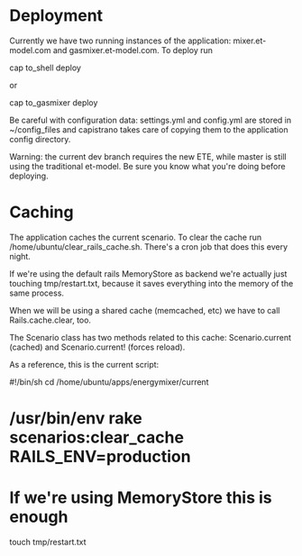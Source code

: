 Deployment
==========

Currently we have two running instances of the application: mixer.et-model.com and gasmixer.et-model.com.
To deploy run

  cap to_shell deploy

or

  cap to_gasmixer deploy

Be careful with configuration data: settings.yml and config.yml are stored in ~/config_files and capistrano takes care of copying them to the application config directory.

Warning: the current dev branch requires the new ETE, while master is still using the traditional et-model. Be sure you know what you're doing before deploying.

Caching
=======

The application caches the current scenario. To clear the cache run
/home/ubuntu/clear_rails_cache.sh. There's a cron job that does this
every night.

If we're using the default rails MemoryStore as backend we're actually just
touching tmp/restart.txt, because it saves everything into the memory
of the same process.

When we will be using a shared cache (memcached, etc) we have to call
Rails.cache.clear, too.

The Scenario class has two methods related to this cache: Scenario.current
(cached) and Scenario.current! (forces reload).

As a reference, this is the current script:

  #!/bin/sh
  cd /home/ubuntu/apps/energymixer/current
  # /usr/bin/env rake scenarios:clear_cache RAILS_ENV=production
  # If we're using MemoryStore this is enough
  touch tmp/restart.txt
  
